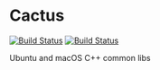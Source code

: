 # Cactus

[![Build Status](https://github.com/minhanghuang/cactus/actions/workflows/ubuntu-build.yaml/badge.svg?branch=dev)](https://github.com/minhanghuang/cactus/actions/workflows/ubuntu-build.yaml)
[![Build Status](https://github.com/minhanghuang/cactus/actions/workflows/macos-build.yaml/badge.svg?branch=dev)](https://github.com/minhanghuang/cactus/actions/workflows/macos-build.yaml)

Ubuntu and macOS C++ common libs
